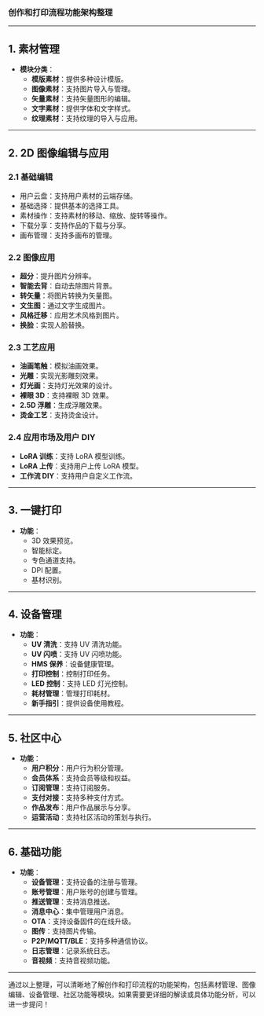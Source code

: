 ### **创作和打印流程功能架构整理**

---

## **1. 素材管理**
- **模块分类**：
  - **模版素材**：提供多种设计模版。
  - **图像素材**：支持图片导入与管理。
  - **矢量素材**：支持矢量图形的编辑。
  - **文字素材**：提供字体和文字样式。
  - **纹理素材**：支持纹理的导入与应用。

---

## **2. 2D 图像编辑与应用**
### **2.1 基础编辑**
- 用户云盘：支持用户素材的云端存储。
- 基础选择：提供基本的选择工具。
- 素材操作：支持素材的移动、缩放、旋转等操作。
- 下载分享：支持作品的下载与分享。
- 画布管理：支持多画布的管理。

### **2.2 图像应用**
- **超分**：提升图片分辨率。
- **智能去背**：自动去除图片背景。
- **转矢量**：将图片转换为矢量图。
- **文生图**：通过文字生成图片。
- **风格迁移**：应用艺术风格到图片。
- **换脸**：实现人脸替换。

### **2.3 工艺应用**
- **油画笔触**：模拟油画效果。
- **光雕**：实现光影雕刻效果。
- **灯光画**：支持灯光效果的设计。
- **裸眼 3D**：支持裸眼 3D 效果。
- **2.5D 浮雕**：生成浮雕效果。
- **烫金工艺**：支持烫金设计。

### **2.4 应用市场及用户 DIY**
- **LoRA 训练**：支持 LoRA 模型训练。
- **LoRA 上传**：支持用户上传 LoRA 模型。
- **工作流 DIY**：支持用户自定义工作流。

---

## **3. 一键打印**
- **功能**：
  - 3D 效果预览。
  - 智能标定。
  - 专色通道支持。
  - DPI 配置。
  - 基材识别。

---

## **4. 设备管理**
- **功能**：
  - **UV 清洗**：支持 UV 清洗功能。
  - **UV 闪喷**：支持 UV 闪喷功能。
  - **HMS 保养**：设备健康管理。
  - **打印控制**：控制打印任务。
  - **LED 控制**：支持 LED 灯光控制。
  - **耗材管理**：管理打印耗材。
  - **新手指引**：提供设备使用教程。

---

## **5. 社区中心**
- **功能**：
  - **用户积分**：用户行为积分管理。
  - **会员体系**：支持会员等级和权益。
  - **订阅管理**：支持订阅服务。
  - **支付对接**：支持多种支付方式。
  - **作品发布**：用户作品展示与分享。
  - **运营活动**：支持社区活动的策划与执行。

---

## **6. 基础功能**
- **功能**：
  - **设备管理**：支持设备的注册与管理。
  - **账号管理**：用户账号的创建与管理。
  - **推送管理**：支持消息推送。
  - **消息中心**：集中管理用户消息。
  - **OTA**：支持设备固件的在线升级。
  - **图传**：支持图片传输。
  - **P2P/MQTT/BLE**：支持多种通信协议。
  - **日志管理**：记录系统日志。
  - **音视频**：支持音视频功能。

---

通过以上整理，可以清晰地了解创作和打印流程的功能架构，包括素材管理、图像编辑、设备管理、社区功能等模块。如果需要更详细的解读或具体功能分析，可以进一步提问！
